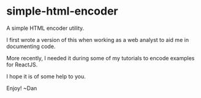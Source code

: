 # simple-html-encoder
A simple HTML encoder utility.

I first wrote a version of this when working as a web analyst to aid me in documenting code.

More recently, I needed it during some of my tutorials to encode examples for ReactJS.

I hope it is of some help to you.

Enjoy!
~Dan
